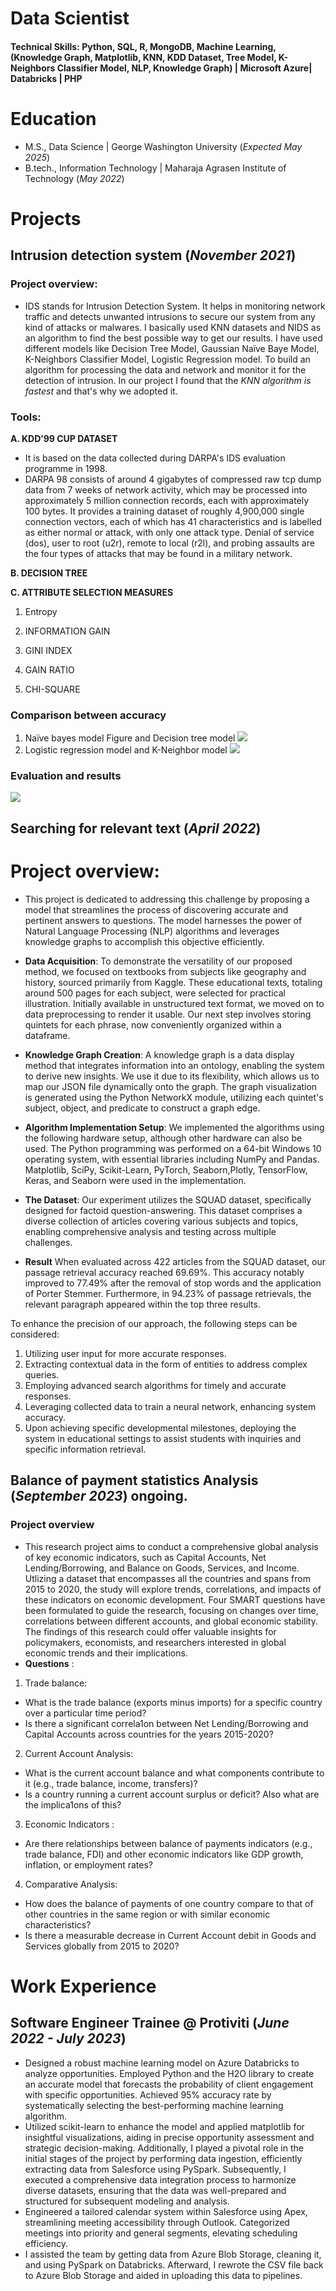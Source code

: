 # Data Scientist

#### Technical Skills: Python, SQL, R, MongoDB, Machine Learning, (Knowledge Graph, Matplotlib, KNN, KDD Dataset, Tree Model, K-Neighbors Classifier Model, NLP, Knowledge Graph) | Microsoft Azure| Databricks | PHP 

# Education							       		
- M.S., Data Science	| George Washington University (_Expected_ _May 2025_)	 			        		
- B.tech., Information Technology | Maharaja Agrasen Institute of Technology (_May 2022_)

# Projects
## Intrusion detection system (_November 2021_) 
### Project overview: 
- IDS stands for Intrusion Detection System. It helps in monitoring network traffic and detects unwanted intrusions to secure our system from any kind of attacks or malwares. I basically used KNN datasets and NIDS as an algorithm to find the best possible way to get our results. I have used different models like Decision Tree Model, Gaussian Naïve Baye Model, K-Neighbors Classifier Model, Logistic Regression model. To build an algorithm for processing the data and network and monitor it for the detection of intrusion. In our project I found that the *KNN algorithm is fastest* and that's why we adopted it.

### Tools: 
**A. KDD’99 CUP DATASET**
- It is based on the data collected during DARPA's IDS evaluation programme in 1998.
- DARPA 98 consists of around 4 gigabytes of compressed raw tcp dump data from 7 weeks of network activity, which may be processed into approximately 5 million connection records, each with approximately 100 bytes. It provides a training dataset of roughly 4,900,000 single connection vectors, each of which has 41 characteristics and is labelled as either normal or attack, with only one attack type. Denial of service (dos), user to root (u2r), remote to local (r2l), and probing assaults are the four types of attacks that may be found in a military network.

**B. DECISION TREE**
  
**C. ATTRIBUTE SELECTION MEASURES**

1. Entropy
    
2. INFORMATION GAIN
    
3. GINI INDEX
    
4. GAIN RATIO
    
5. CHI-SQUARE
    
### Comparison between accuracy
1. Naïve bayes model Figure and Decision tree model
![](/Images/Picture4.png)
2. Logistic regression model and K-Neighbor model
![](/Images/Picture5.png)

### Evaluation and results
![](/Images/Screenshot%202023-10-04%20at%206.56.43%E2%80%AFPM.png)



## Searching for relevant text (_April 2022_)
# Project overview:
- This project is dedicated to addressing this challenge by proposing a model that streamlines the process of discovering accurate and pertinent answers to questions. The model harnesses the power of Natural Language Processing (NLP) algorithms and leverages knowledge graphs to accomplish this objective efficiently.
- **Data Acquisition**:
To demonstrate the versatility of our proposed method, we focused on textbooks from subjects like geography and history, sourced primarily from Kaggle. These educational texts, totaling around 500 pages for each subject, were selected for practical illustration. Initially available in unstructured text format, we moved on to data preprocessing to render it usable. Our next step involves storing quintets for each phrase, now conveniently organized within a dataframe.
- **Knowledge Graph Creation**:
A knowledge graph is a data display method that integrates information into an ontology, enabling the system to derive new insights. We use it due to its flexibility, which allows us to map our JSON file dynamically onto the graph. The graph visualization is generated using the Python NetworkX module, utilizing each quintet's subject, object, and predicate to construct a graph edge.
- **Algorithm Implementation Setup**:
We implemented the algorithms using the following hardware setup, although other hardware can also be used. The Python programming was performed on a 64-bit Windows 10 operating system, with essential libraries including NumPy and Pandas. Matplotlib, SciPy, Scikit-Learn, PyTorch, Seaborn,Plotly, TensorFlow, Keras, and Seaborn were used in the implementation.
- **The Dataset**:
Our experiment utilizes the SQUAD dataset, specifically designed for factoid question-answering. This dataset comprises a diverse collection of articles covering various subjects and topics, enabling comprehensive analysis and testing across multiple challenges.

- **Result**
When evaluated across 422 articles from the SQUAD dataset, our passage retrieval accuracy reached 69.69%. This accuracy notably improved to 77.49% after the removal of stop words and the application of Porter Stemmer. Furthermore, in 94.23% of passage retrievals, the relevant paragraph appeared within the top three results.

To enhance the precision of our approach, the following steps can be considered:

1. Utilizing user input for more accurate responses.
2. Extracting contextual data in the form of entities to address complex queries.
3. Employing advanced search algorithms for timely and accurate responses.
4. Leveraging collected data to train a neural network, enhancing system accuracy.
5. Upon achieving specific developmental milestones, deploying the system in educational settings to assist students with inquiries and specific information retrieval.


## Balance of payment statistics Analysis (_September 2023_) ongoing.
### Project overview
- This research project aims to conduct a comprehensive global analysis of key economic indicators, such as Capital Accounts, Net Lending/Borrowing, and Balance on Goods, Services, and Income. Utlizing a dataset that encompasses all the countries and spans from 2015 to 2020, the study will explore trends, correlations, and impacts of these indicators on economic development. Four SMART questions have been formulated to guide the research, focusing on changes over time, correlations between different accounts, and global economic stability. The findings of this research could offer valuable insights for policymakers, economists, and researchers interested in global economic trends and their implications.
- **Questions** :
1. Trade balance:
- What is the trade balance (exports minus imports) for a specific country over a particular time period?
- Is there a significant correla1on between Net Lending/Borrowing and Capital Accounts across countries for the years 2015-2020?

2. Current Account Analysis:
- What is the current account balance and what components contribute to it (e.g., trade balance, income, transfers)?
- Is a country running a current account surplus or deficit? Also what are the implica1ons of this?
  
3. Economic Indicators :
- Are there relationships between balance of payments indicators (e.g., trade balance, FDI) and other economic indicators like GDP growth, inflation, or employment rates?
  
4. Comparative Analysis:
- How does the balance of payments of one country compare to that of other countries in the same region or with similar economic characteristics?
- Is there a measurable decrease in Current Account debit in Goods and Services globally from 2015 to 2020?


# Work Experience
## Software Engineer Trainee @ Protiviti (_June 2022 - July 2023_)
- Designed a robust machine learning model on Azure Databricks to analyze opportunities. Employed Python and the H2O library to create an accurate model that forecasts the probability of client engagement with specific opportunities. Achieved 95% accuracy rate by systematically selecting the best-performing machine learning algorithm.
-	Utilized scikit-learn to enhance the model and applied matplotlib for insightful visualizations, aiding in precise opportunity assessment and strategic decision-making. Additionally, I played a pivotal role in the initial stages of the project by performing data ingestion, efficiently extracting data from Salesforce using PySpark. Subsequently, I executed a comprehensive data integration process to harmonize diverse datasets, ensuring that the data was well-prepared and structured for subsequent modeling and analysis.
-	Engineered a tailored calendar system within Salesforce using Apex, streamlining meeting accessibility through Outlook. Categorized meetings into priority and general segments, elevating scheduling efficiency. 
-	I assisted the team by getting data from Azure Blob Storage, cleaning it, and using PySpark on Databricks. Afterward, I rewrote the CSV file back to Azure Blob Storage and aided in uploading this data to pipelines.

